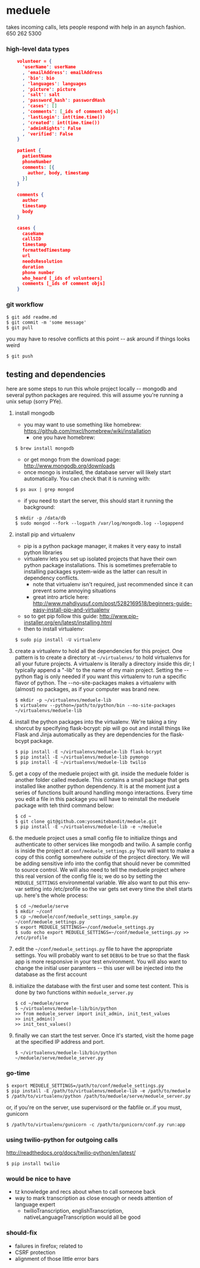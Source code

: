 # meduele
takes incoming calls, lets people respond with help in an asynch fashion.  650 262 5300

### high-level data types
```json
    volunteer = {
      'userName': userName
      , 'emailAddress': emailAddress
      , 'bio': bio
      , 'languages': languages
      , 'picture': picture
      , 'salt': salt
      , 'password_hash': passwordHash
      , 'cases': [] 
      , 'comments': [_ids of comment objs]
      , 'lastLogin': int(time.time())
      , 'created': int(time.time())
      , 'adminRights': False
      , 'verified': False
    }
 
    patient {
      patientName
      phoneNumber
      comments: [{
        author, body, timestamp
      }]
    }

    comments {
      author
      timestamp
      body
    }

    cases {
      caseName
      callSID
      timestamp
      formattedTimestamp
      url
      needsResolution
      duration
      phone number
      who_heard [_ids of volunteers]
      comments [_ids of comment objs]
    }
```

### git workflow

    $ git add readme.md
    $ git commit -m 'some message'
    $ git pull

you may have to resolve conflicts at this point -- ask around if things looks weird

    $ git push


## testing and dependencies
here are some steps to run this whole project locally -- mongodb and several python packages are required.  this will
assume you're running a unix setup (sorry PYe).

1. install mongodb
   - you may want to use something like homebrew: https://github.com/mxcl/homebrew/wiki/installation
      - one you have homebrew:
    ```
    $ brew install mongodb
    ```
   - or get mongo from the download page: http://www.mongodb.org/downloads
   - once mongo is installed, the database server will likely start automatically.  You can check that it is running with:
    
    ```
    $ ps aux | grep mongod
    ```

   - if you need to start the server, this should start it running the background:
    
    ```
    $ mkdir -p /data/db
    $ sudo mongod --fork --logpath /var/log/mongodb.log --logappend
    ```

2. install pip and virtualenv
   - pip is a python package manager, it makes it very easy to install python libraries
   - virtualenv lets you set up isolated projects that have their own python package installations.  This is sometimes
     preferrable to installing packages system-wide as the latter can result in dependency conflicts.
      - note that virtualenv isn't required, just recommended since it can prevent some annoying situations
      - great intro article here: http://www.mahdiyusuf.com/post/5282169518/beginners-guide-easy-install-pip-and-virtualenv
   - so to get pip follow this guide: http://www.pip-installer.org/en/latest/installing.html
   - then to install virtualenv:
    
    ``` 
    $ sudo pip install -U virtualenv
    ```

3. create a virtualenv to hold all the dependencies for this project.  One pattern is to create a directory at
   ```~/virtualenvs/``` to hold virtualenvs for all your future projects.  A virtualenv is literally a directory inside
this dir; I typically append a "-lib" to the name of my main project.  Setting the --python flag is only needed if
you want this virtualenv to run a specific flavor of python.  The --no-site-packages makes a virtualenv with (almost) no
packages, as if your computer was brand new.
    
    ```
    $ mkdir -p ~/virtualenvs/meduele-lib
    $ virtualenv --python=/path/to/python/bin --no-site-packages ~/virtualenvs/meduele-lib
    ```

4. install the python packages into the virtualenv.  We're taking a tiny shorcut by specifying flask-bcrypt: pip will go out
   and install things like Flask and Jinja automatically as they are dependencies for the flask-bcypt package.
    
    ```
    $ pip install -E ~/virtualenvs/meduele-lib flask-bcrypt
    $ pip install -E ~/virtualenvs/meduele-lib pymongo
    $ pip install -E ~/virtualenvs/meduele-lib twilio
    ```

5. get a copy of the meduele project with git.  inside the meduele folder is another folder called meduele.  This contains a small package that gets installed like another python dependency.  It is at the moment just a series of functions built around handling mongo interactions.  Every time you edit a file in this package you will have to reinstall the meduele package with teh third command below:
    
    ```
    $ cd ~
    $ git clone git@github.com:yosemitebandit/meduele.git 
    $ pip install -E ~/virtualenvs/meduele-lib -e ~/meduele
    ```

6. the meduele project uses a small config file to initialize things and authenticate to other services like mongodb and
   twilio.  A sample config is inside the project at ```conf/meduele_settings.py```  You will want to make a copy of
this config somewhere *outside* of the project directory.  We will be adding sensitive info into the config that should
never be committed to source control.  We will also need to tell the meduele project where this real version of the
config file is; we do so by setting the ```MEDUELE_SETTINGS``` environmental variable.  We also want to put this env-var
setting into /etc/profile so the var gets set every time the shell starts up.  here's the whole process:
    
    ```
    $ cd ~/meduele/serve
    $ mkdir ~/conf
    $ cp ~/meduele/conf/meduele_settings_sample.py ~/conf/meduele_settings.py
    $ export MEDUELE_SETTINGS=~/conf/meduele_settings.py
    $ sudo echo export MEDUELE_SETTINGS=~/conf/meduele_settings.py >> /etc/profile
    ```

7. edit the ```~/conf/meduele_settings.py``` file to have the appropriate settings.  You will probably want to set
   ```DEBUG``` to be true so that the flask app is more responsive in your test environment.  You will also want to
change the initial user paramters -- this user will be injected into the database as the first account

8. initialize the database with the first user and some test content.  This is done by two functions within ```meduele_server.py```
    
    ```
    $ cd ~/meduele/serve
    $ ~/virtualenvs/meduele-lib/bin/python
    >> from meduele_server import init_admin, init_test_values
    >> init_admin()
    >> init_test_values()
    ```

8. finally we can start the test server.  Once it's started, visit the home page at the specified IP address and port.
    
    ```
    $ ~/virtualenvs/meduele-lib/bin/python ~/meduele/serve/meduele_server.py
    ```

 
### go-time

    $ export MEDUELE_SETTINGS=/path/to/conf/meduele_settings.py
    $ pip install -E /path/to/virtualenvs/meduele-lib -e /path/to/meduele
    $ /path/to/virtualenv/python /path/to/meduele/serve/meduele_server.py

or, if you're on the server, use supervisord or the fabfile or..if you must, gunicorn

    $ /path/to/virtualenv/gunicorn -c /path/to/gunicorn/conf.py run:app


### using twilio-python for outgoing calls

http://readthedocs.org/docs/twilio-python/en/latest/
    
    $ pip install twilio


### would be nice to have
 - tz knowledge and recs about when to call someone back
 - way to mark transcription as close enough or needs attention of language expert
    - twilioTranscription, englishTranscription, nativeLanguageTranscription would all be good

### should-fix
 - failures in firefox; related to <audio> element? ..if so, I don't think this element is needed
 - CSRF protection
 - alignment of those little error bars
